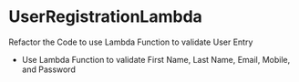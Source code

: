 # UserRegistrationLambda
Refactor the Code to use Lambda Function to validate User Entry
- Use Lambda Function to validate First Name, Last Name, Email, Mobile, and Password

